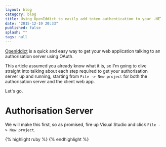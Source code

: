 ```yaml
---
layout: blog
category: blog
title: Using OpenIddict to easily add token authentication to your .NET web apps
date: "2015-12-19 20:33"
published: false
splash: ""
tags: null
---
```


[OpenIddict](https://github.com/openiddict) is a quick and easy way to get your web application talking to an authorisation server using OAuth.

This article assumed you already know what it is, so I'm going to dive straight into talking about each step required to get your authorisation server up and running, starting from `File -> New project` for both the authorisation server and the client web app.

Let's go.

# Authorisation Server

We will make this first, so as promised, fire up Visual Studio and click `File -> New project`.

{% highlight ruby %}
{% endhighlight %}